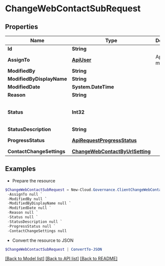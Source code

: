 # ChangeWebContactSubRequest
## Properties

Name | Type | Description | Notes
------------ | ------------- | ------------- | -------------
**Id** | **String** |  | [optional] 
**AssignTo** | [**ApiUser**](ApiUser.md) | ApiUser model | [optional] 
**ModifiedBy** | **String** |  | [optional] 
**ModifiedByDisplayName** | **String** |  | [optional] 
**ModifiedDate** | **System.DateTime** |  | [optional] 
**Reason** | **String** |  | [optional] 
**Status** | **Int32** |  | [optional] [readonly] [default to 0]
**StatusDescription** | **String** |  | [optional] 
**ProgressStatus** | [**ApiRequestProgressStatus**](ApiRequestProgressStatus.md) |  | [optional] [readonly] 
**ContactChangeSettings** | [**ChangeWebContactByUrlSetting**](ChangeWebContactByUrlSetting.md) |  | [optional] 

## Examples

- Prepare the resource
```powershell
$ChangeWebContactSubRequest = New-Cloud.Governance.ClientChangeWebContactSubRequest  -Id null `
 -AssignTo null `
 -ModifiedBy null `
 -ModifiedByDisplayName null `
 -ModifiedDate null `
 -Reason null `
 -Status null `
 -StatusDescription null `
 -ProgressStatus null `
 -ContactChangeSettings null
```

- Convert the resource to JSON
```powershell
$ChangeWebContactSubRequest | ConvertTo-JSON
```

[[Back to Model list]](../README.md#documentation-for-models) [[Back to API list]](../README.md#documentation-for-api-endpoints) [[Back to README]](../README.md)

